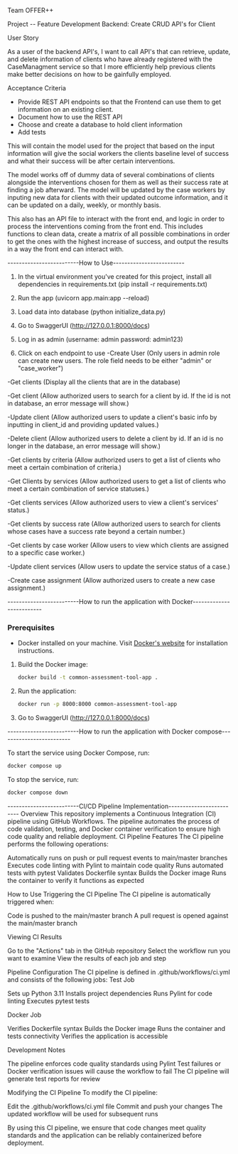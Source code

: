 Team OFFER++

Project -- Feature Development Backend: Create CRUD API's for Client

User Story

As a user of the backend API's, I want to call API's that can retrieve, update, and delete information of clients who have already registered with the CaseManagment service so that I more efficiently help previous clients make better decisions on how to be gainfully employed.

Acceptance Criteria
- Provide REST API endpoints so that the Frontend can use them to get information on an existing client.
- Document how to use the REST API
- Choose and create a database to hold client information
- Add tests


This will contain the model used for the project that based on the input information will give the social workers the clients baseline level of success and what their success will be after certain interventions.

The model works off of dummy data of several combinations of clients alongside the interventions chosen for them as well as their success rate at finding a job afterward. The model will be updated by the case workers by inputing new data for clients with their updated outcome information, and it can be updated on a daily, weekly, or monthly basis.

This also has an API file to interact with the front end, and logic in order to process the interventions coming from the front end. This includes functions to clean data, create a matrix of all possible combinations in order to get the ones with the highest increase of success, and output the results in a way the front end can interact with.

-------------------------How to Use-------------------------
1. In the virtual environment you've created for this project, install all dependencies in requirements.txt (pip install -r requirements.txt)

2. Run the app (uvicorn app.main:app --reload)

3. Load data into database (python initialize_data.py)

4. Go to SwaggerUI (http://127.0.0.1:8000/docs)

4. Log in as admin (username: admin password: admin123)

5. Click on each endpoint to use
-Create User (Only users in admin role can create new users. The role field needs to be either "admin" or "case_worker")

-Get clients (Display all the clients that are in the database)

-Get client (Allow authorized users to search for a client by id. If the id is not in database, an error message will show.)

-Update client (Allow authorized users to update a client's basic info by inputting in client_id and providing updated values.)

-Delete client (Allow authorized users to delete a client by id. If an id is no longer in the database, an error message will show.)

-Get clients by criteria (Allow authorized users to get a list of clients who meet a certain combination of criteria.)

-Get Clients by services (Allow authorized users to get a list of clients who meet a certain combination of service statuses.)

-Get clients services (Allow authorized users to view a client's services' status.)

-Get clients by success rate (Allow authorized users to search for clients whose cases have a success rate beyond a certain number.)

-Get clients by case worker (Allow users to view which clients are assigned to a specific case worker.)

-Update client services (Allow users to update the service status of a case.)

-Create case assignment (Allow authorized users to create a new case assignment.)

-------------------------How to run the application with Docker-------------------------

### Prerequisites
- Docker installed on your machine. Visit [Docker's website](https://www.docker.com/get-started) for installation instructions.

1. Build the Docker image:
   ```bash
   docker build -t common-assessment-tool-app .
   ```

2. Run the application:
    ```bash
    docker run -p 8000:8000 common-assessment-tool-app
    ```
    
3. Go to SwaggerUI (http://127.0.0.1:8000/docs)

-------------------------How to run the application with Docker compose-------------------------

To start the service using Docker Compose, run:
```bash
docker compose up
```

To stop the service, run:
```bash
docker compose down
```

-------------------------CI/CD Pipeline Implementation-------------------------
Overview
This repository implements a Continuous Integration (CI) pipeline using GitHub Workflows. The pipeline automates the process of code validation, testing, and Docker container verification to ensure high code quality and reliable deployment.
CI Pipeline Features
The CI pipeline performs the following operations:

Automatically runs on push or pull request events to main/master branches
Executes code linting with Pylint to maintain code quality
Runs automated tests with pytest
Validates Dockerfile syntax
Builds the Docker image
Runs the container to verify it functions as expected

How to Use
Triggering the CI Pipeline
The CI pipeline is automatically triggered when:

Code is pushed to the main/master branch
A pull request is opened against the main/master branch

Viewing CI Results

Go to the "Actions" tab in the GitHub repository
Select the workflow run you want to examine
View the results of each job and step

Pipeline Configuration
The CI pipeline is defined in .github/workflows/ci.yml and consists of the following jobs:
Test Job

Sets up Python 3.11
Installs project dependencies
Runs Pylint for code linting
Executes pytest tests

Docker Job

Verifies Dockerfile syntax
Builds the Docker image
Runs the container and tests connectivity
Verifies the application is accessible

Development Notes

The pipeline enforces code quality standards using Pylint
Test failures or Docker verification issues will cause the workflow to fail
The CI pipeline will generate test reports for review

Modifying the CI Pipeline
To modify the CI pipeline:

Edit the .github/workflows/ci.yml file
Commit and push your changes
The updated workflow will be used for subsequent runs

By using this CI pipeline, we ensure that code changes meet quality standards and the application can be reliably containerized before deployment.